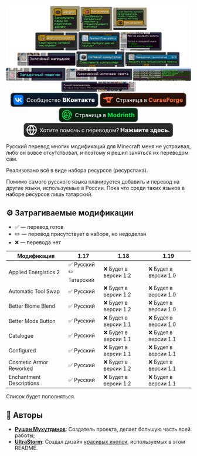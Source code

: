 <div align="center">
<img src="preview.png">
<a href="https://vk.com/mc4444"><img height="38" src="vk_vector.svg"></a>
<a href="https://www.curseforge.com/minecraft/texture-packs/mods-ru"><img height="38" src="curseforge_vector.svg"></a>
<a href="https://modrinth.com/resourcepack/mods-ru"><img height="38" src="modrinth_vector.svg"></a>
<a href="https://github.com/RushanM/Minecraft-Mods-Russian-Translation/wiki/%D0%9F%D0%BE%D0%BC%D0%BE%D1%89%D1%8C-%D1%81-%D0%BF%D0%B5%D1%80%D0%B5%D0%B2%D0%BE%D0%B4%D0%BE%D0%BC"><img height="38" src="generic-singular_vector.svg"></a>
</div>

Русский перевод многих модификаций для Minecraft меня не устраивал, либо он вовсе отсутствовал, и поэтому я решил заняться их переводом сам.

Реализовано всё в виде набора ресурсов (ресурспака).

Помимо самого русского языка планируется добавить и перевод на другие языки, используемые в России. Пока что среди таких языков в наборе ресурсов лишь татарский.

## ⚙️ Затрагиваемые модификации

* ✅ — перевод готов
* ✏️ — перевод присутствует в наборе, но недоделан
* ❌ — перевода нет

| Модификация              | 1.17                       | 1.18                  | 1.19                  |
| ------------------------ | -------------------------- | --------------------- | --------------------- |
| Applied Energistics 2    | ✅ Русский<br>✏️ Татарский | ❌ Будет в версии 1.2 | ❌ Будет в версии 1.0 |
| Automatic Tool Swap      | ✅ Русский                 | ❌ Будет в версии 1.2 | ❌ Будет в версии 1.0 |
| Better Biome Blend       | ✅ Русский                 | ❌ Будет в версии 1.2 | ❌ Будет в версии 1.0 |
| Better Mods Button       | ✅ Русский                 | ❌ Будет в версии 1.1 | ❌ Будет в версии 1.0 |
| Catalogue                | ✅ Русский                 | ❌ Будет в версии 1.1 | ❌ Будет в версии 1.1 |
| Configured               | ✅ Русский                 | ❌ Будет в версии 1.1 | ❌ Будет в версии 1.1 |
| Cosmetic Armor Reworked  | ✅ Русский                 | ❌ Будет в версии 1.2 | ❌ Будет в версии 1.1 |
| Enchantment Descriptions | ✅ Русский                 | ❌ Будет в версии 1.2 | ❌ Будет в версии 1.1 |

Список будет пополняться.

## 📛 Авторы

* [**Рушан Мухутдинов**](https://github.com/RushanM): Создатель проекта, делает большую часть всей работы;
* [**UltraStorm**](https://github.com/intergrav): Создал дизайн [красивых кнопок](https://github.com/intergrav/devins-badges), используемых в этом README.
